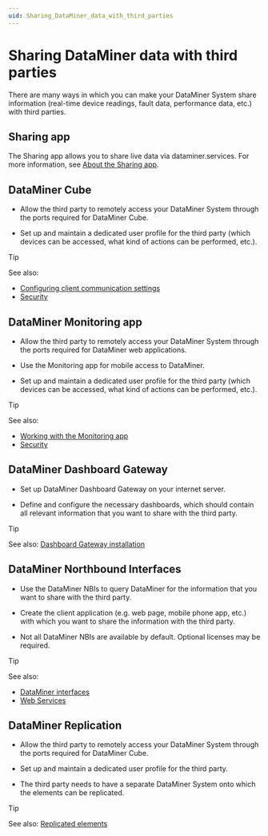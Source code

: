```yaml
---
uid: Sharing_DataMiner_data_with_third_parties
---
```


# Sharing DataMiner data with third parties

There are many ways in which you can make your DataMiner System share information (real-time device readings, fault data, performance data, etc.) with third parties.

## Sharing app

The Sharing app allows you to share live data via dataminer.services. For more information, see [About the Sharing app](xref:About_the_Sharing_app).

## DataMiner Cube

- Allow the third party to remotely access your DataMiner System through the ports required for DataMiner Cube.

- Set up and maintain a dedicated user profile for the third party (which devices can be accessed, what kind of actions can be performed, etc.).

> [!TIP]
> See also:
>
> - [Configuring client communication settings](xref:DMA_configuration_related_to_client_applications#configuring-client-communication-settings)
> - [Security](xref:About_DMS_Security)

## DataMiner Monitoring app

- Allow the third party to remotely access your DataMiner System through the ports required for DataMiner web applications.

- Use the Monitoring app for mobile access to DataMiner.

- Set up and maintain a dedicated user profile for the third party (which devices can be accessed, what kind of actions can be performed, etc.).

> [!TIP]
> See also:
>
> - [Working with the Monitoring app](xref:Working_with_the_Monitoring_app)
> - [Security](xref:About_DMS_Security)

## DataMiner Dashboard Gateway

- Set up DataMiner Dashboard Gateway on your internet server.

- Define and configure the necessary dashboards, which should contain all relevant information that you want to share with the third party.

> [!TIP]
> See also: [Dashboard Gateway installation](xref:Dashboard_Gateway_installation)

## DataMiner Northbound Interfaces

- Use the DataMiner NBIs to query DataMiner for the information that you want to share with the third party.

- Create the client application (e.g. web page, mobile phone app, etc.) with which you want to share the information with the third party.

- Not all DataMiner NBIs are available by default. Optional licenses may be required.

> [!TIP]
> See also:
>
> - [DataMiner interfaces](xref:DataMiner_interfaces)
> - [Web Services](xref:Using_the_Web_Services_v1)

## DataMiner Replication

- Allow the third party to remotely access your DataMiner System through the ports required for DataMiner Cube.

- Set up and maintain a dedicated user profile for the third party.

- The third party needs to have a separate DataMiner System onto which the elements can be replicated.

> [!TIP]
> See also: [Replicated elements](xref:Replicated_elements)
